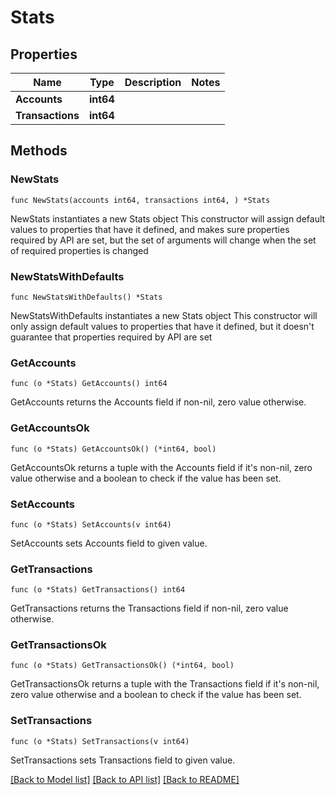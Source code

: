 # Stats

## Properties

Name | Type | Description | Notes
------------ | ------------- | ------------- | -------------
**Accounts** | **int64** |  |
**Transactions** | **int64** |  |

## Methods

### NewStats

`func NewStats(accounts int64, transactions int64, ) *Stats`

NewStats instantiates a new Stats object
This constructor will assign default values to properties that have it defined,
and makes sure properties required by API are set, but the set of arguments
will change when the set of required properties is changed

### NewStatsWithDefaults

`func NewStatsWithDefaults() *Stats`

NewStatsWithDefaults instantiates a new Stats object
This constructor will only assign default values to properties that have it defined,
but it doesn't guarantee that properties required by API are set

### GetAccounts

`func (o *Stats) GetAccounts() int64`

GetAccounts returns the Accounts field if non-nil, zero value otherwise.

### GetAccountsOk

`func (o *Stats) GetAccountsOk() (*int64, bool)`

GetAccountsOk returns a tuple with the Accounts field if it's non-nil, zero value otherwise
and a boolean to check if the value has been set.

### SetAccounts

`func (o *Stats) SetAccounts(v int64)`

SetAccounts sets Accounts field to given value.


### GetTransactions

`func (o *Stats) GetTransactions() int64`

GetTransactions returns the Transactions field if non-nil, zero value otherwise.

### GetTransactionsOk

`func (o *Stats) GetTransactionsOk() (*int64, bool)`

GetTransactionsOk returns a tuple with the Transactions field if it's non-nil, zero value otherwise
and a boolean to check if the value has been set.

### SetTransactions

`func (o *Stats) SetTransactions(v int64)`

SetTransactions sets Transactions field to given value.



[[Back to Model list]](../README.md#documentation-for-models) [[Back to API list]](../README.md#documentation-for-api-endpoints) [[Back to README]](../README.md)
